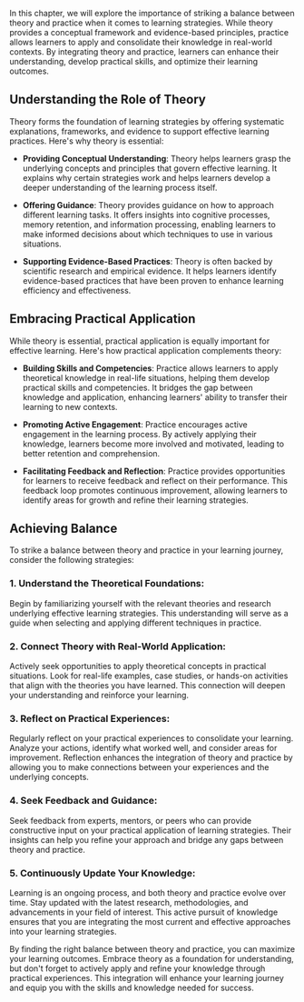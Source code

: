 
In this chapter, we will explore the importance of striking a balance between theory and practice when it comes to learning strategies. While theory provides a conceptual framework and evidence-based principles, practice allows learners to apply and consolidate their knowledge in real-world contexts. By integrating theory and practice, learners can enhance their understanding, develop practical skills, and optimize their learning outcomes.

Understanding the Role of Theory
--------------------------------

Theory forms the foundation of learning strategies by offering systematic explanations, frameworks, and evidence to support effective learning practices. Here's why theory is essential:

* **Providing Conceptual Understanding**: Theory helps learners grasp the underlying concepts and principles that govern effective learning. It explains why certain strategies work and helps learners develop a deeper understanding of the learning process itself.

* **Offering Guidance**: Theory provides guidance on how to approach different learning tasks. It offers insights into cognitive processes, memory retention, and information processing, enabling learners to make informed decisions about which techniques to use in various situations.

* **Supporting Evidence-Based Practices**: Theory is often backed by scientific research and empirical evidence. It helps learners identify evidence-based practices that have been proven to enhance learning efficiency and effectiveness.

Embracing Practical Application
-------------------------------

While theory is essential, practical application is equally important for effective learning. Here's how practical application complements theory:

* **Building Skills and Competencies**: Practice allows learners to apply theoretical knowledge in real-life situations, helping them develop practical skills and competencies. It bridges the gap between knowledge and application, enhancing learners' ability to transfer their learning to new contexts.

* **Promoting Active Engagement**: Practice encourages active engagement in the learning process. By actively applying their knowledge, learners become more involved and motivated, leading to better retention and comprehension.

* **Facilitating Feedback and Reflection**: Practice provides opportunities for learners to receive feedback and reflect on their performance. This feedback loop promotes continuous improvement, allowing learners to identify areas for growth and refine their learning strategies.

Achieving Balance
-----------------

To strike a balance between theory and practice in your learning journey, consider the following strategies:

### 1. Understand the Theoretical Foundations:

Begin by familiarizing yourself with the relevant theories and research underlying effective learning strategies. This understanding will serve as a guide when selecting and applying different techniques in practice.

### 2. Connect Theory with Real-World Application:

Actively seek opportunities to apply theoretical concepts in practical situations. Look for real-life examples, case studies, or hands-on activities that align with the theories you have learned. This connection will deepen your understanding and reinforce your learning.

### 3. Reflect on Practical Experiences:

Regularly reflect on your practical experiences to consolidate your learning. Analyze your actions, identify what worked well, and consider areas for improvement. Reflection enhances the integration of theory and practice by allowing you to make connections between your experiences and the underlying concepts.

### 4. Seek Feedback and Guidance:

Seek feedback from experts, mentors, or peers who can provide constructive input on your practical application of learning strategies. Their insights can help you refine your approach and bridge any gaps between theory and practice.

### 5. Continuously Update Your Knowledge:

Learning is an ongoing process, and both theory and practice evolve over time. Stay updated with the latest research, methodologies, and advancements in your field of interest. This active pursuit of knowledge ensures that you are integrating the most current and effective approaches into your learning strategies.

By finding the right balance between theory and practice, you can maximize your learning outcomes. Embrace theory as a foundation for understanding, but don't forget to actively apply and refine your knowledge through practical experiences. This integration will enhance your learning journey and equip you with the skills and knowledge needed for success.
